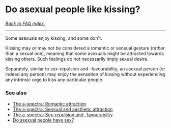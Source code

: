 # Do asexual people like kissing?

[*Back to FAQ index.*](w/asexuality/faq)

---

Some asexuals enjoy kissing, and some don't.

Kissing may or may not be considered a romantic or sensual gesture (rather than a sexual one), meaning that some asexuals might be attracted towards kissing others. Such feelings do not necessarily imply sexual desire.

Separately, similar to sex-repulsion and -favourability, an asexual person (or indeed any person) may enjoy the sensation of kissing without experiencing any intrinsic urge to kiss any particular people.

### See also

* [The a-spectra: Romantic attraction](w/asexuality/the_spectra#wiki_romantic_attraction)
* [The a-spectra: Sensual and aesthetic attraction](w/asexuality/the_spectra#wiki_sensual_and_aesthetic_attraction)
* [The a-spectra: Sex-repulsion and -favourability](w/asexuality/the_spectra#wiki_sex-repulsion_and_-favourability)
* [Do asexual people have sex?](w/asexuality/faq/do_asexuals_have_sex)
